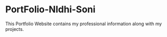 # PortFolio-NIdhi-Soni
This Portfolio Website contains my professional information along with my projects.

